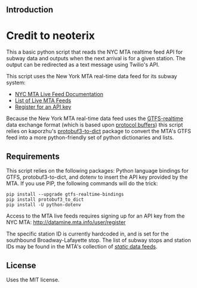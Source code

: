 **Introduction**
------------
# Credit to neoterix

This a basic python script that reads the NYC MTA realtime feed API for subway data and outputs when the next arrival is for a given station. The output can be redirected as a text message using Twilio's API. 

This script uses the New York MTA real-time data feed for its subway system:

* [NYC MTA Live Feed Documentation](http://datamine.mta.info/sites/all/files/pdfs/GTFS-Realtime-NYC-Subway%20version%201%20dated%207%20Sep.pdf)
* [List of Live MTA Feeds](http://datamine.mta.info/list-of-feeds)
* [Register for an API key](http://datamine.mta.info/user/register)

Because the New York MTA real-time data feed uses the [GTFS-realtime](https://developers.google.com/transit/gtfs-realtime/) data exchange format (which is based upon [protocol buffers](https://developers.google.com/protocol-buffers/)) this script relies on kaporzhu's [protobuf3-to-dict](https://github.com/kaporzhu/protobuf-to-dict) package to convert the MTA's GTFS feed into a more python-friendly set of python dictionaries and lists.

**Requirements**
-------------------------------
This script relies on the following packages: Python language bindings for GTFS, protobuf3-to-dict, and dotenv to insert the API key provided by the MTA. If you use PIP, the following commands will do the trick:

    pip install --upgrade gtfs-realtime-bindings
    pip install protobuf3_to_dict
    pip install -U python-dotenv

Access to the MTA live feeds requires signing up for an API key from the NYC MTA: http://datamine.mta.info/user/register



The specific station ID is currently hardcoded in, and is set for the southbound Broadway-Lafayette stop. The list of subway stops and station IDs may be found in the MTA's collection of [*static* data feeds](http://web.mta.info/developers/developer-data-terms.html).

**License**
------------
Uses the MIT license.


